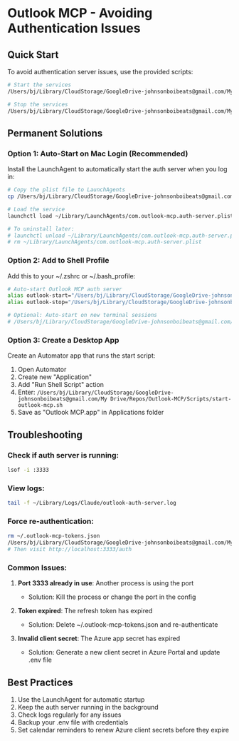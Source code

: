 # Outlook MCP - Avoiding Authentication Issues

## Quick Start
To avoid authentication server issues, use the provided scripts:

```bash
# Start the services
/Users/bj/Library/CloudStorage/GoogleDrive-johnsonboibeats@gmail.com/My Drive/Repos/Outlook-MCP/Scripts/start-outlook-mcp.sh

# Stop the services
/Users/bj/Library/CloudStorage/GoogleDrive-johnsonboibeats@gmail.com/My Drive/Repos/Outlook-MCP/Scripts/stop-outlook-mcp.sh
```

## Permanent Solutions

### Option 1: Auto-Start on Mac Login (Recommended)
Install the LaunchAgent to automatically start the auth server when you log in:

```bash
# Copy the plist file to LaunchAgents
cp /Users/bj/Library/CloudStorage/GoogleDrive-johnsonboibeats@gmail.com/My Drive/Repos/Outlook-MCP/Scripts/com.outlook-mcp.auth-server.plist ~/Library/LaunchAgents/

# Load the service
launchctl load ~/Library/LaunchAgents/com.outlook-mcp.auth-server.plist

# To uninstall later:
# launchctl unload ~/Library/LaunchAgents/com.outlook-mcp.auth-server.plist
# rm ~/Library/LaunchAgents/com.outlook-mcp.auth-server.plist
```

### Option 2: Add to Shell Profile
Add this to your ~/.zshrc or ~/.bash_profile:

```bash
# Auto-start Outlook MCP auth server
alias outlook-start="/Users/bj/Library/CloudStorage/GoogleDrive-johnsonboibeats@gmail.com/My Drive/Repos/Outlook-MCP/Scripts/start-outlook-mcp.sh"
alias outlook-stop="/Users/bj/Library/CloudStorage/GoogleDrive-johnsonboibeats@gmail.com/My Drive/Repos/Outlook-MCP/Scripts/stop-outlook-mcp.sh"

# Optional: Auto-start on new terminal sessions
# /Users/bj/Library/CloudStorage/GoogleDrive-johnsonboibeats@gmail.com/My Drive/Repos/Outlook-MCP/Scripts/start-outlook-mcp.sh >/dev/null 2>&1
```

### Option 3: Create a Desktop App
Create an Automator app that runs the start script:
1. Open Automator
2. Create new "Application"
3. Add "Run Shell Script" action
4. Enter: `/Users/bj/Library/CloudStorage/GoogleDrive-johnsonboibeats@gmail.com/My Drive/Repos/Outlook-MCP/Scripts/start-outlook-mcp.sh`
5. Save as "Outlook MCP.app" in Applications folder

## Troubleshooting

### Check if auth server is running:
```bash
lsof -i :3333
```

### View logs:
```bash
tail -f ~/Library/Logs/Claude/outlook-auth-server.log
```

### Force re-authentication:
```bash
rm ~/.outlook-mcp-tokens.json
/Users/bj/Library/CloudStorage/GoogleDrive-johnsonboibeats@gmail.com/My Drive/Repos/Outlook-MCP/Scripts/start-outlook-mcp.sh
# Then visit http://localhost:3333/auth
```

### Common Issues:
1. **Port 3333 already in use**: Another process is using the port
   - Solution: Kill the process or change the port in the config

2. **Token expired**: The refresh token has expired
   - Solution: Delete ~/.outlook-mcp-tokens.json and re-authenticate

3. **Invalid client secret**: The Azure app secret has expired
   - Solution: Generate a new client secret in Azure Portal and update .env file

## Best Practices
1. Use the LaunchAgent for automatic startup
2. Keep the auth server running in the background
3. Check logs regularly for any issues
4. Backup your .env file with credentials
5. Set calendar reminders to renew Azure client secrets before they expire
